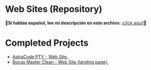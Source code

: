 # Web Sites (Repository)

**:red_circle:Si hablas español, lee mi descripción en este archivo:** [¡click aquí!](README.md):red_circle:
 
 # Completed Projects
  - [AstraCode PTY - Web Site.](https://github.com/ymartinez2190/websites/tree/main/astracodepty)
  - [Bocas Master Clean - Web Site (landing page).](https://github.com/ymartinez2190/websites/tree/main/bocasmasterclean)

